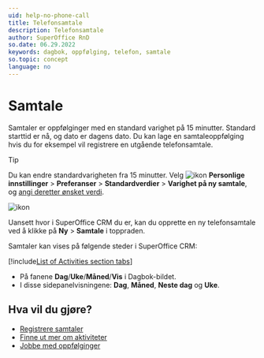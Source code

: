 ```yaml
---
uid: help-no-phone-call
title: Telefonsamtale
description: Telefonsamtale
author: SuperOffice RnD
so.date: 06.29.2022
keywords: dagbok, oppfølging, telefon, samtale
so.topic: concept
language: no
---
```


# Samtale

Samtaler er oppfølginger med en standard varighet på 15 minutter. Standard starttid er nå, og dato er dagens dato. Du kan lage en samtaleoppfølging hvis du for eksempel vil registrere en utgående telefonsamtale.

> [!TIP]
> Du kan endre standardvarigheten fra 15 minutter. Velg ![ikon][img1] **Personlige innstillinger** > **Preferanser** > **Standardverdier** > **Varighet på ny samtale**, og [angi deretter ønsket verdi][4].

![ikon][img2]

Uansett hvor i SuperOffice CRM du er, kan du opprette en ny telefonsamtale ved å klikke på **Ny** > **Samtale** i toppraden.

Samtaler kan vises på følgende steder i SuperOffice CRM:

<!-- markdownlint-disable MD032 -->

[!include[List of Activities section tabs](../../../learn/includes/list-activities-section-tabs.md)]
* På fanene **Dag**/**Uke**/**Måned**/**Vis** i Dagbok-bildet.
* I disse sidepanelvisningene: **Dag**, **Måned**, **Neste dag** og **Uke**.
<!-- markdownlint-restore -->

## Hva vil du gjøre?

* [Registrere samtaler][2]
* [Finne ut mer om aktiviteter][1]
* [Jobbe med oppfølginger][3]

<!-- Referenced links -->
[1]: ../../../learn/basics/activity.md
[2]: add.md
[3]: ../index.md
[4]: ../../../learn/getting-started/preferences.md

<!-- Referenced images -->
[img1]: ../../../../media/icons/personal-settings-small.png
[img2]: ../../../../../common/icons/phone-h32.png
